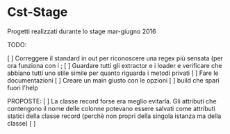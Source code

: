 # Cst-Stage
Progetti realizzati durante lo stage mar-giugno 2016


TODO:

[ ] Correggere il standard in out per riconoscere una regex più sensata (per ora funziona con i ;
[ ] Guardare tutti gli extractor e i loader e verificare che abbiano tutti uno stile simile per quanto riguarda i metodi privati
[ ] Fare le documentazioni
[ ] Creare un main giusto con le opzioni
[ ] build che spari fuori l'help


PROPOSTE:
[ ] La classe record forse era meglio evitarla. Gli attributi che contengono il nome delle colonne potevano essere salvati come attributi statici della classe record (perchè non propri della singola istanza ma della classe)
[ ] 
